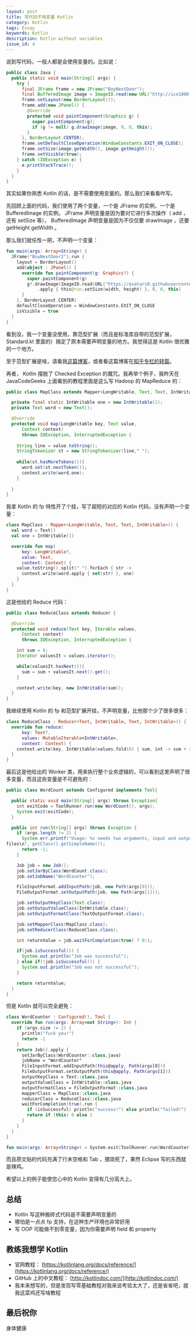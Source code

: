 ```yaml
---
layout: post
title: 写代码不用变量 Kotlin
category: Kotlin
tags: Essay
keywords: Kotlin
description: Kotlin without variables
issue_id: 4
---
```


说到写代码，一般人都是会使用变量的。比如说：

```java
public class Java {
  public static void main(String[] args) {
    try {
      final JFrame frame = new JFrame("BoyNextDoor");
      final BufferedImage image = ImageIO.read(new URL("http://ice1000.org/assets/img/avatar.jpg"));
      frame.setLayout(new BorderLayout());
      frame.add(new JPanel() {
        @Override
        protected void paintComponent(Graphics g) {
          super.paintComponent(g);
          if (g != null) g.drawImage(image, 0, 0, this);
        }
      }, BorderLayout.CENTER);
      frame.setDefaultCloseOperation(WindowConstants.EXIT_ON_CLOSE);
      frame.setSize(image.getWidth(), image.getHeight());
      frame.setVisible(true);
    } catch (IOException e) {
      e.printStackTrace();
    }
  }
}
```


其实如果你熟悉 Kotlin 的话，是不需要使用变量的。那么我们来看看咋写。


先回顾上面的代码，我们使用了两个变量，一个是 JFrame 的实例，一个是 BufferedImage 的实例。 JFrame 声明变量是因为要对它进行多次操作（ add ，还有 setSize 等）， BufferedImage 声明变量是因为不仅仅要 drawImage ，还要 getHeight getWidth 。

那么我们就任性一把，不声明一个变量：

```kotlin
fun main(args: Array<String>) {
  JFrame("BoyNextDoor2").run {
    layout = BorderLayout()
    add(object : JPanel() {
      override fun paintComponent(g: Graphics?) {
        super.paintComponent(g)
        g?.drawImage(ImageIO.read(URL("https://avatars0.githubusercontent.com/u/16398479"))
            .apply { this@run.setSize(width, height) }, 0, 0, this)
      }
    }, BorderLayout.CENTER)
    defaultCloseOperation = WindowConstants.EXIT_ON_CLOSE
    isVisible = true
  }
}
```

看到没，我一个变量没使用，靠范型扩展（而且是标准库自带的范型扩展， Standard.kt 里面的）搞定了原本需要声明变量的地方。我觉得这是 Kotlin 很优雅的一个地方。

至于范型扩展是啥，请看我[这篇博客](../../../../2016/10/17/LearnKotlin7/)，或者看这篇博客在[知乎专栏的转载](https://zhuanlan.zhihu.com/p/23071063)。

再者， Kotlin 摆脱了 Checked Exception 的魔咒。我再举个例子，我昨天在 JavaCodeGeeks 上面看到的教程里面是这么写 Hadoop 的 MapReduce 的：

```java
public class MapClass extends Mapper<LongWritable, Text, Text, IntWritable> {

  private final static IntWritable one = new IntWritable(1);
  private Text word = new Text();

  @Override
  protected void map(LongWritable key, Text value,
      Context context)
      throws IOException, InterruptedException {
    
    String line = value.toString();
    StringTokenizer st = new StringTokenizer(line," ");
    
    while(st.hasMoreTokens()){
      word.set(st.nextToken());
      context.write(word,one);
    }
    
  }
}
```

我拿 Kotlin 的 fp 特性开了个挂，写了超短的对应的 Kotlin 代码，没有声明一个变量：

```kotlin
class MapClass : Mapper<LongWritable, Text, Text, IntWritable>() {
  val word = Text()
  val one = IntWritable(1)

  override fun map(
      key: LongWritable?,
      value: Text,
      context: Context) {
    value.toString().split(" ").forEach { str ->
      context.write(word.apply { set(str) }, one)
    }
  }
}
```

这是他给的 Reduce 代码：

```java
public class ReduceClass extends Reducer {

  @Override
  protected void reduce(Text key, Iterable values,
      Context context)
      throws IOException, InterruptedException {

    int sum = 0;
    Iterator valuesIt = values.iterator();

    while(valuesIt.hasNext()){
      sum = sum + valuesIt.next().get();
    }

    context.write(key, new IntWritable(sum));
  }
}
```

我继续使用 Kotlin 的 fp 和范型扩展开挂，不声明变量，比他那个少了很多很多：

```kotlin
class ReduceClass : Reducer<Text, IntWritable, Text, IntWritable>() {
  override fun reduce(
      key: Text?,
      values: MutableIterable<IntWritable>,
      context: Context) {
    context.write(key, IntWritable(values.fold(0) { sum, int -> sum + int.get() }))
  }
}
```

最后这是他给出的 Worker 类，用来执行整个业务逻辑的，可以看到这里声明了很多变量，而且这些变量是不可避免的：

```java
public class WordCount extends Configured implements Tool{

  public static void main(String[] args) throws Exception{
    int exitCode = ToolRunner.run(new WordCount(), args);
    System.exit(exitCode);
  }

  public int run(String[] args) throws Exception {
    if (args.length != 2) {
      System.err.printf("Usage: %s needs two arguments, input and output 
files\n", getClass().getSimpleName());
      return -1;
    }

    Job job = new Job();
    job.setJarByClass(WordCount.class);
    job.setJobName("WordCounter");

    FileInputFormat.addInputPath(job, new Path(args[0]));
    FileOutputFormat.setOutputPath(job, new Path(args[1]));

    job.setOutputKeyClass(Text.class);
    job.setOutputValueClass(IntWritable.class);
    job.setOutputFormatClass(TextOutputFormat.class);

    job.setMapperClass(MapClass.class);
    job.setReducerClass(ReduceClass.class);

    int returnValue = job.waitForCompletion(true) ? 0:1;

    if(job.isSuccessful()) {
      System.out.println("Job was successful");
    } else if(!job.isSuccessful()) {
      System.out.println("Job was not successful");
    }

    return returnValue;
  }
}
```

但是 Kotlin 就可以完全避免：

```kotlin
class WordCounter : Configured(), Tool {
  override fun run(args: Array<out String>): Int {
    if (args.size != 2) {
      println("fuck you!")
      return -1
    }
    return Job().apply {
      setJarByClass(WordCounter::class.java)
      jobName = "WordCounter"
      FileInputFormat.addInputPath(this@apply, Path(args[0]))
      FileOutputFormat.setOutputPath(this@apply, Path(args[1]))
      outputKeyClass = Text::class.java
      outputValueClass = IntWritable::class.java
      outputFormatClass = FileOutputFormat::class.java
      mapperClass = MapClass::class.java
      reducerClass = ReduceClass::class.java
      waitForCompletion(true).run {
        if (isSuccessful) println("success!") else println("failed!")
        return if (this) 0 else 1
      }
    }
  }
}

fun main(args: Array<String>) = System.exit(ToolRunner.run(WordCounter(), args))
```

而且原文贴的代码充满了行末空格和 Tab ，猥琐死了，果然 Eclipse 写的东西就是辣鸡。

希望以上的例子能使您心中的 Kotlin 变得有几分高大上。

## 总结

+ Kotlin 写这种搬砖式代码是不需要声明变量的
+ 哪怕是一点点 fp 支持，在这种生产环境也非常好用
+ 写 OOP 可能做不到零变量，因为你需要声明 field 和 property

## 教练我想学 Kotlin

+ 官网教程： [https://kotlinlang.org/docs/reference/](https://kotlinlang.org/docs/reference/)
+ GitHub 上的中文教程： [http://kotlindoc.com/](http://kotlindoc.com/)
+ 我本来想写的，但是发现写零基础教程对我来说考验太大了，还是省省吧，就我这菜鸡还写啥教程

## 最后祝你

身体健康


